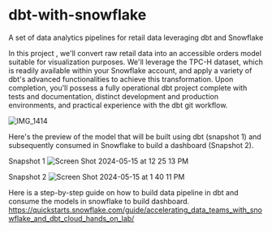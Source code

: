 # dbt-with-snowflake
A set of data analytics pipelines for retail data leveraging dbt and Snowflake

In this project  , we'll convert raw retail data into an accessible orders model suitable for visualization purposes. We'll leverage the TPC-H dataset, which is readily available within your Snowflake account, and apply a variety of dbt's advanced functionalities to achieve this transformation. Upon completion, you'll possess a fully operational dbt project complete with tests and documentation, distinct development and production environments, and practical experience with the dbt git workflow.

![IMG_1414](https://github.com/floydian86/dbt-with-snowflake/assets/161500978/9a0cdfab-a0f5-4082-a739-beb5bcbcf8cf)


Here's the preview of the model that will be built using dbt (snapshot 1) and subsequently consumed in Snowflake to build a dashboard (Snapshot 2).

Snapshot 1
![Screen Shot 2024-05-15 at 12 25 13 PM](https://github.com/floydian86/dbt-with-snowflake/assets/161500978/ae0b5950-3938-43b1-a1e2-dab634488d49)

Snapshot 2
![Screen Shot 2024-05-15 at 1 40 11 PM](https://github.com/floydian86/dbt-with-snowflake/assets/161500978/c2e96808-4fa0-45e8-b3bb-8ef692f78066)



Here is a step-by-step guide on how to build data pipeline in dbt and consume the models in snowflake to build dashboard.
https://quickstarts.snowflake.com/guide/accelerating_data_teams_with_snowflake_and_dbt_cloud_hands_on_lab/

